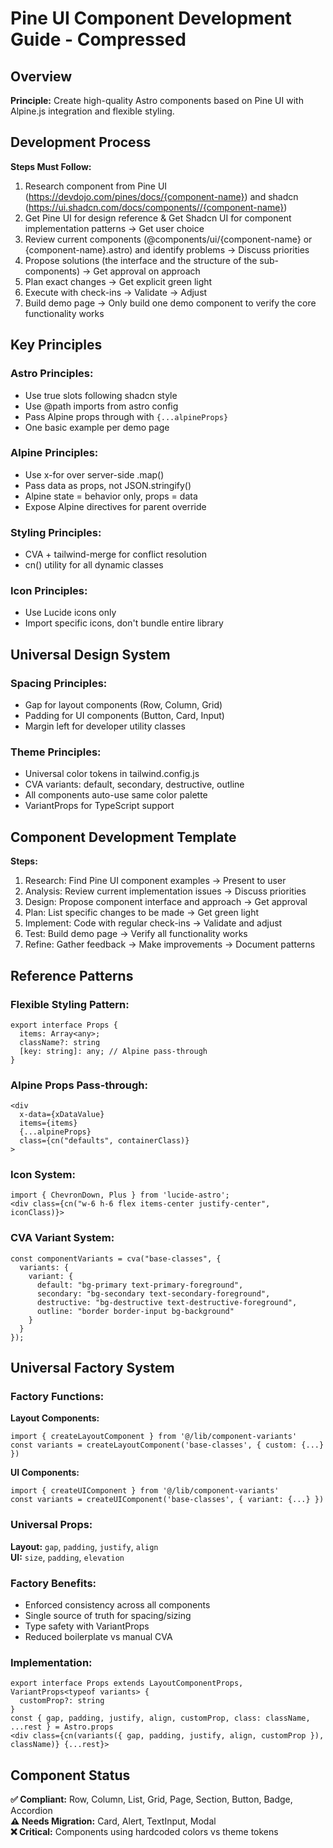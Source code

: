 # Pine UI Component Development Guide - Compressed

## **Overview**

**Principle:** Create high-quality Astro components based on Pine UI with Alpine.js integration and flexible styling.

## **Development Process**

**Steps Must Follow:**

1. Research component from Pine UI (https://devdojo.com/pines/docs/{component-name}) and shadcn (https://ui.shadcn.com/docs/components//{component-name})
2. Get Pine UI for design reference & Get Shadcn UI for component implementation patterns → Get user choice
3. Review current components (@components/ui/{component-name} or {component-name}.astro) and identify problems → Discuss priorities
4. Propose solutions (the interface and the structure of the sub-components) → Get approval on approach
5. Plan exact changes → Get explicit green light
6. Execute with check-ins → Validate → Adjust
7. Build demo page → Only build one demo component to verify the core functionality works

## **Key Principles**

### **Astro Principles:**

- Use true slots following shadcn style
- Use @path imports from astro config
- Pass Alpine props through with `{...alpineProps}`
- One basic example per demo page

### **Alpine Principles:**

- Use x-for over server-side .map()
- Pass data as props, not JSON.stringify()
- Alpine state = behavior only, props = data
- Expose Alpine directives for parent override

### **Styling Principles:**

- CVA + tailwind-merge for conflict resolution
- cn() utility for all dynamic classes

### **Icon Principles:**

- Use Lucide icons only
- Import specific icons, don't bundle entire library

## **Universal Design System**

### **Spacing Principles:**

- Gap for layout components (Row, Column, Grid)
- Padding for UI components (Button, Card, Input)
- Margin left for developer utility classes

### **Theme Principles:**

- Universal color tokens in tailwind.config.js
- CVA variants: default, secondary, destructive, outline
- All components auto-use same color palette
- VariantProps for TypeScript support

## **Component Development Template**

**Steps:**

1. Research: Find Pine UI component examples → Present to user
2. Analysis: Review current implementation issues → Discuss priorities
3. Design: Propose component interface and approach → Get approval
4. Plan: List specific changes to be made → Get green light
5. Implement: Code with regular check-ins → Validate and adjust
6. Test: Build demo page → Verify all functionality works
7. Refine: Gather feedback → Make improvements → Document patterns

## **Reference Patterns**

### **Flexible Styling Pattern:**

```astro
export interface Props {
  items: Array<any>;
  className?: string
  [key: string]: any; // Alpine pass-through
}
```

### **Alpine Props Pass-through:**

```astro
<div
  x-data={xDataValue}
  items={items}
  {...alpineProps}
  class={cn("defaults", containerClass)}
>
```

### **Icon System:**

```astro
import { ChevronDown, Plus } from 'lucide-astro';
<div class={cn("w-6 h-6 flex items-center justify-center", iconClass)}>
```

### **CVA Variant System:**

```astro
const componentVariants = cva("base-classes", {
  variants: {
    variant: {
      default: "bg-primary text-primary-foreground",
      secondary: "bg-secondary text-secondary-foreground",
      destructive: "bg-destructive text-destructive-foreground",
      outline: "border border-input bg-background"
    }
  }
});
```

## **Universal Factory System**

### **Factory Functions:**

**Layout Components:**
```astro
import { createLayoutComponent } from '@/lib/component-variants'
const variants = createLayoutComponent('base-classes', { custom: {...} })
```

**UI Components:**
```astro  
import { createUIComponent } from '@/lib/component-variants'
const variants = createUIComponent('base-classes', { variant: {...} })
```

### **Universal Props:**

**Layout:** `gap`, `padding`, `justify`, `align`  
**UI:** `size`, `padding`, `elevation`

### **Factory Benefits:**

- Enforced consistency across all components
- Single source of truth for spacing/sizing
- Type safety with VariantProps
- Reduced boilerplate vs manual CVA

### **Implementation:**

```astro
export interface Props extends LayoutComponentProps, VariantProps<typeof variants> {
  customProp?: string
}
const { gap, padding, justify, align, customProp, class: className, ...rest } = Astro.props
<div class={cn(variants({ gap, padding, justify, align, customProp }), className)} {...rest}>
```

## **Component Status**

**✅ Compliant:** Row, Column, List, Grid, Page, Section, Button, Badge, Accordion  
**⚠️ Needs Migration:** Card, Alert, TextInput, Modal  
**❌ Critical:** Components using hardcoded colors vs theme tokens
